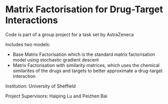 # Matrix Factorisation for Drug-Target Interactions

Code is part of a group project for a task set by AstraZeneca

Includes two models:
- Base Matrix Factorisation which is the standard matrix factorisation model using stochastic gradient descent
- Matrix Factorisation with similarity matrices, which uses the chemical similarites of the drugs and targets to better approximate a drug-target interaction

Institution: University of Sheffield

Project Supervisors: Haiping Lu and Peizhen Bai
